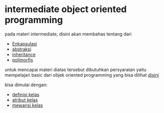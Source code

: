 # intermediate object oriented programming

pada materi intermediate, disini akan membahas tentang dari

- [Enkapsulasi](encapsulation)
- [abstraksi](abstraksi)
- [inheritance](inheritance)
- [polimorfis](polimorfis)

untuk mencapai materi diatas tersebut dibutuhkan persyaratan yaitu mempelajari basic dari objek oriented programming yang bisa dilihat [disini](../basic_oop)

bisa dimulai dengan:

- [definisi kelas](https://github.com/bellshade/Python/tree/main/object_oriented_programming/basic_oop/00_definisi_kelas)
- [atribut kelas](../basic_oop/01_atribut_kelas)
- [mewarisi kelas](../basic_oop/02_mewarisi_kelas)
